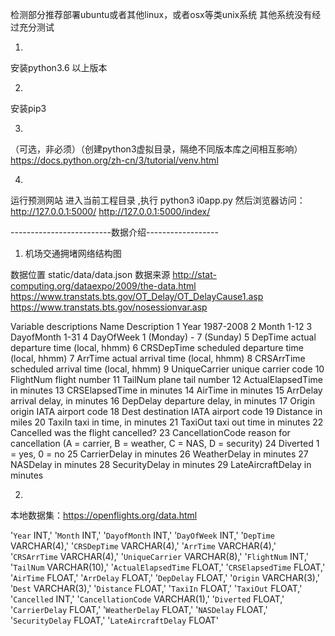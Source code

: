 检测部分推荐部署ubuntu或者其他linux，或者osx等类unix系统
其他系统没有经过充分测试

1.
安装python3.6 以上版本

2. 
安装pip3 

3.
（可选，非必须）（创建python3虚拟目录，隔绝不同版本库之间相互影响）
https://docs.python.org/zh-cn/3/tutorial/venv.html

4.
运行预测网站
进入当前工程目录 ,执行
python3 i0app.py
然后浏览器访问：
http://127.0.0.1:5000/
http://127.0.0.1:5000/index/



-------------------------数据介绍------------------

1. 机场交通拥堵网络结构图

数据位置
static/data/data.json
数据来源
http://stat-computing.org/dataexpo/2009/the-data.html
https://www.transtats.bts.gov/OT_Delay/OT_DelayCause1.asp
https://www.transtats.bts.gov/nosessionvar.asp

Variable descriptions
Name	Description
1	Year	1987-2008
2	Month	1-12
3	DayofMonth	1-31
4	DayOfWeek	1 (Monday) - 7 (Sunday)
5	DepTime	actual departure time (local, hhmm)
6	CRSDepTime	scheduled departure time (local, hhmm)
7	ArrTime	actual arrival time (local, hhmm)
8	CRSArrTime	scheduled arrival time (local, hhmm)
9	UniqueCarrier	unique carrier code
10	FlightNum	flight number
11	TailNum	plane tail number
12	ActualElapsedTime	in minutes
13	CRSElapsedTime	in minutes
14	AirTime	in minutes
15	ArrDelay	arrival delay, in minutes
16	DepDelay	departure delay, in minutes
17	Origin	origin IATA airport code
18	Dest	destination IATA airport code
19	Distance	in miles
20	TaxiIn	taxi in time, in minutes
21	TaxiOut	taxi out time in minutes
22	Cancelled	was the flight cancelled?
23	CancellationCode	reason for cancellation (A = carrier, B = weather, C = NAS, D = security)
24	Diverted	1 = yes, 0 = no
25	CarrierDelay	in minutes
26	WeatherDelay	in minutes
27	NASDelay	in minutes
28	SecurityDelay	in minutes
29	LateAircraftDelay	in minutes

2.

本地数据集：https://openflights.org/data.html

'`Year` INT,'
'`Month` INT,'
'`DayofMonth` INT,'
'`DayOfWeek` INT,'
'`DepTime` VARCHAR(4),'
'`CRSDepTime` VARCHAR(4),'
'`ArrTime` VARCHAR(4),'
'`CRSArrTime` VARCHAR(4),'
'`UniqueCarrier` VARCHAR(8),'
'`FlightNum` INT,'
'`TailNum` VARCHAR(10),'
'`ActualElapsedTime` FLOAT,'
'`CRSElapsedTime` FLOAT,'
'`AirTime` FLOAT,'
'`ArrDelay` FLOAT,'
'`DepDelay` FLOAT,'
'`Origin` VARCHAR(3),'
'`Dest` VARCHAR(3),'
'`Distance` FLOAT,'	
'`TaxiIn` FLOAT,'
'`TaxiOut` FLOAT,'
'`Cancelled` INT,'
'`CancellationCode` VARCHAR(1),'
'`Diverted` FLOAT,'
'`CarrierDelay` FLOAT,'
'`WeatherDelay` FLOAT,'
'`NASDelay` FLOAT,'
'`SecurityDelay` FLOAT,'
'`LateAircraftDelay` FLOAT'	
